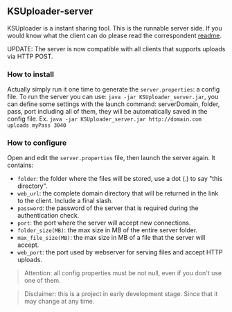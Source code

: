 ## KSUploader-server
KSUploader is a instant sharing tool.
This is the runnable server side. If you would know what the client can do please read the correspondent [readme](https://github.com/KSUploader/KSUploader-client).

UPDATE: The server is now compatible with all clients that supports uploads via HTTP POST.

### How to install
Actually simply run it one time to generate the `server.properties`: a config file.
To run the server you can use: `java -jar KSUploader_server.jar`, you can define some settings with the launch command: serverDomain, folder, pass, port including all of them, they will be automatically saved in the config file. Ex. `java -jar KSUploader_server.jar http://domain.com uploads myPass 3040`

### How to configure
Open and edit the `server.properties` file, then launch the server again.
It contains:
* `folder`: the folder where the files will be stored, use a dot (.) to say "this directory".
* `web_url`: the complete domain directory that will be returned in the link to the client. Include a final slash.
* `password`: the password of the server that is required during the authentication check.
* `port`: the port where the server will accept new connections.
* `folder_size(MB)`: the max size in MB of the entire server folder.
* `max_file_size(MB)`: the max size in MB of a file that the server will accept.
* `web_port`: the port used by webserver for serving files and accept HTTP uploads.

>Attention: all config properties must be not null, even if you don't use one of them.

>Disclaimer: this is a project in early development stage. Since that it may change at any time.

